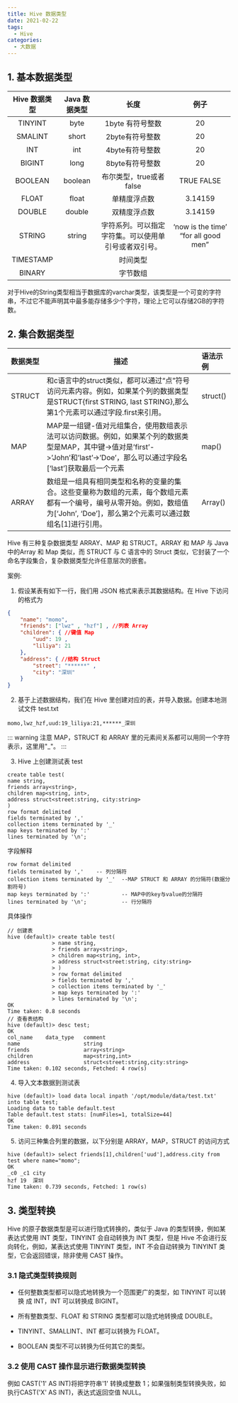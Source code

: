 ```yaml
---
title: Hive 数据类型
date: 2021-02-22
tags:
  - Hive
categories:
  - 大数据
---
```


##  1. 基本数据类型

| Hive 数据类型 | Java 数据类型 | 长度        | 例子                                 |
| :-----------: | :---------------: | :--------------------------------------------------: | :----------------------------------: |
| TINYINT       | byte              | 1byte 有符号整数                                     | 20                                   |
| SMALINT       | short             | 2byte有符号整数                                      | 20                                   |
| INT           | int               | 4byte有符号整数                                      | 20                                   |
| BIGINT        | long              | 8byte有符号整数                                      | 20                                   |
| BOOLEAN       | boolean           | 布尔类型，true或者false                              | TRUE FALSE                           |
| FLOAT         | float             | 单精度浮点数                                         | 3.14159                              |
| DOUBLE        | double            | 双精度浮点数                                         | 3.14159                              |
| STRING        | string            | 字符系列。可以指定字符集。可以使用单引号或者双引号。 | ‘now is the time’ “for all good men” |
| TIMESTAMP     |                   | 时间类型                                             |                                      |
| BINARY        |                   | 字节数组                                             |                                      |

对于Hive的String类型相当于数据库的varchar类型，该类型是一个可变的字符串，不过它不能声明其中最多能存储多少个字符，理论上它可以存储2GB的字符数。

## 2. 集合数据类型

| 数据类型 | 描述                                                         | 语法示例 |
| :------- | ------------------------------------------------------------ | :------- |
| STRUCT   | 和c语言中的struct类似，都可以通过“点”符号访问元素内容。例如，如果某个列的数据类型是STRUCT{first STRING, last STRING},那么第1个元素可以通过字段.first来引用。 | struct() |
| MAP      | MAP是一组键-值对元组集合，使用数组表示法可以访问数据。例如，如果某个列的数据类型是MAP，其中键->值对是’first’->’John’和’last’->’Doe’，那么可以通过字段名[‘last’]获取最后一个元素 | map()    |
| ARRAY    | 数组是一组具有相同类型和名称的变量的集合。这些变量称为数组的元素，每个数组元素都有一个编号，编号从零开始。例如，数组值为[‘John’, ‘Doe’]，那么第2个元素可以通过数组名[1]进行引用。 | Array()  |

Hive 有三种复杂数据类型 ARRAY、MAP 和 STRUCT。ARRAY 和 MAP 与 Java 中的Array 和 Map 类似，而 STRUCT 与 C 语言中的 Struct 类似，它封装了一个命名字段集合，复杂数据类型允许任意层次的嵌套。

案例:

1. 假设某表有如下一行，我们用 JSON 格式来表示其数据结构。在 Hive 下访问的格式为

```json
{
 	"name": "momo",
 	"friends": ["lwz" , "hzf"] , //列表 Array
 	"children": { //键值 Map
 		"uud": 19 ,
 		"liliya": 21
 	},
 	"address": { //结构 Struct
 		"street": "******" ,
 		"city": "深圳" 
	} 
}
```

2. 基于上述数据结构，我们在 Hive 里创建对应的表，并导入数据。创建本地测试文件 test.txt

```
momo,lwz_hzf,uud:19_liliya:21,******_深圳
```

::: warning 注意
MAP，STRUCT 和 ARRAY 里的元素间关系都可以用同一个字符表示，这里用"_"。
:::

3. Hive 上创建测试表 test

```
create table test(
name string,
friends array<string>,
children map<string, int>,
address struct<street:string, city:string>
)
row format delimited 
fields terminated by ','
collection items terminated by '_'
map keys terminated by ':'
lines terminated by '\n';
```

字段解释

```
row format delimited 
fields terminated by ',' 	-- 列分隔符
collection items terminated by '_'	--MAP STRUCT 和 ARRAY 的分隔符(数据分割符号)
map keys terminated by ':'			-- MAP中的key与value的分隔符
lines terminated by '\n';			-- 行分隔符
```

具体操作

```
// 创建表
hive (default)> create table test(
              > name string,
              > friends array<string>,
              > children map<string, int>,
              > address struct<street:string, city:string>
              > )
              > row format delimited 
              > fields terminated by ','
              > collection items terminated by '_'
              > map keys terminated by ':'
              > lines terminated by '\n';
OK
Time taken: 0.8 seconds
// 查看表结构
hive (default)> desc test;
OK
col_name	data_type	comment
name                	string              	                    
friends             	array<string>       	                    
children            	map<string,int>     	                    
address             	struct<street:string,city:string>	                    
Time taken: 0.102 seconds, Fetched: 4 row(s)
```

4. 导入文本数据到测试表

```
hive (default)> load data local inpath '/opt/module/data/test.txt' into table test;
Loading data to table default.test
Table default.test stats: [numFiles=1, totalSize=44]
OK
Time taken: 0.891 seconds
```

5. 访问三种集合列里的数据，以下分别是 ARRAY，MAP，STRUCT 的访问方式

```
hive (default)> select friends[1],children['uud'],address.city from test where name="momo";
OK
_c0	_c1	city
hzf	19	深圳
Time taken: 0.739 seconds, Fetched: 1 row(s)
```

## 3. 类型转换

Hive 的原子数据类型是可以进行隐式转换的，类似于 Java 的类型转换，例如某表达式使用 INT 类型，TINYINT 会自动转换为 INT 类型，但是 Hive 不会进行反向转化，例如，某表达式使用 TINYINT 类型，INT 不会自动转换为 TINYINT 类型，它会返回错误，除非使用 CAST 操作。

### 3.1 隐式类型转换规则

- 任何整数类型都可以隐式地转换为一个范围更广的类型，如 TINYINT 可以转换 成 INT，INT 可以转换成 BIGINT。 

- 所有整数类型、FLOAT 和 STRING 类型都可以隐式地转换成 DOUBLE。 

- TINYINT、SMALLINT、INT 都可以转换为 FLOAT。 

- BOOLEAN 类型不可以转换为任何其它的类型。

### 3.2 使用 CAST 操作显示进行数据类型转换

例如 CAST('1' AS INT)将把字符串'1' 转换成整数 1；如果强制类型转换失败，如执行CAST('X' AS INT)，表达式返回空值 NULL。 